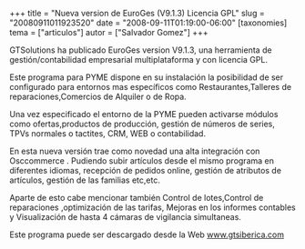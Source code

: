 +++
title = "Nueva version de EuroGes (V9.1.3) Licencia GPL"
slug = "20080911011923520"
date = "2008-09-11T01:19:00-06:00"
[taxonomies]
tema = ["articulos"]
autor = ["Salvador Gomez"]
+++

GTSolutions ha publicado EuroGes version V9.1.3, una herramienta de
gestión/contabilidad empresarial multiplataforma y con licencia GPL.

Este programa para PYME dispone en su instalación la posibilidad de ser
configurado para entornos mas específicos como Restaurantes,Talleres de
reparaciones,Comercios de Alquiler o de Ropa.

Una vez especificado el entorno de la PYME pueden activarse módulos como
ofertas,productos de producción, gestión de números de series, TPVs
normales o tactites, CRM, WEB o contabilidad.

En esta nueva versión trae como novedad una alta integración con
Osccommerce . Pudiendo subir artículos desde el mismo programa en
diferentes idiomas, recepción de pedidos online, gestión de atributos de
artículos, gestión de las familias etc,etc.

Aparte de esto cabe mencionar también Control de lotes,Control de
reparaciones ,optimización de las tarifas, Mejoras en los informes
contables y Visualización de hasta 4 cámaras de vigilancia simultaneas.

Este programa puede ser descargado desde la Web
<a href="http://www.gtsiberica.com">www.gtsiberica.com</a>
